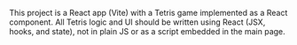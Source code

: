 <!-- Use this file to provide workspace-specific custom instructions to Copilot. For more details, visit https://code.visualstudio.com/docs/copilot/copilot-customization#_use-a-githubcopilotinstructionsmd-file -->

This project is a React app (Vite) with a Tetris game implemented as a React component. All Tetris logic and UI should be written using React (JSX, hooks, and state), not in plain JS or as a script embedded in the main page.
